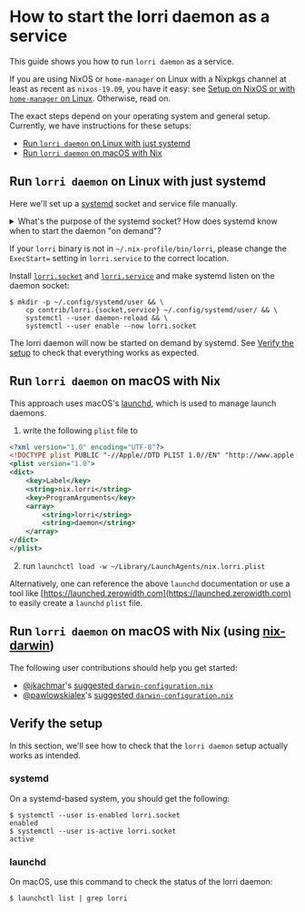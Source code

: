 # How to start the lorri daemon as a service

This guide shows you how to run `lorri daemon` as a service.

If you are using NixOS or `home-manager` on Linux with a Nixpkgs channel at
least as recent as `nixos-19.09`, you have it easy: see [Setup on NixOS or with
`home-manager` on Linux][setup-nixos-or-home-manager]. Otherwise, read on.

The exact steps depend on your operating system and general setup. Currently,
we have instructions for these setups:

- [Run `lorri daemon` on Linux with just
  systemd](#run-lorri-daemon-on-linux-with-just-systemd)
- [Run `lorri daemon` on macOS with
  Nix](#run-lorri-daemon-on-macOS-with-nix)

## Run `lorri daemon` on Linux with just systemd

Here we'll set up a [systemd] socket and service file manually.

<details>
<summary>What's the purpose of the systemd socket? How does systemd know when
to start the daemon "on demand"?</summary>
<p>lorri clients, like the `direnv` integration, talk to the daemon via a Unix
socket at a well-known location. [`lorri.socket`] tells systemd to start the
systemd service defined in [`lorri.service`] the first time a client attempts
to connect to this socket.</p>
</details>

If your `lorri` binary is not in `~/.nix-profile/bin/lorri`, please change the
`ExecStart=` setting in `lorri.service` to the correct location.

Install [`lorri.socket`] and [`lorri.service`] and make systemd listen on the
daemon socket:

```console
$ mkdir -p ~/.config/systemd/user && \
    cp contrib/lorri.{socket,service} ~/.config/systemd/user/ && \
    systemctl --user daemon-reload && \
    systemctl --user enable --now lorri.socket
```

The lorri daemon will now be started on demand by systemd. See [Verify the
setup](#verify-the-setup) to check that everything works as expected.

## Run `lorri daemon` on macOS with Nix

This approach uses macOS's [launchd](https://developer.apple.com/library/archive/documentation/MacOSX/Conceptual/BPSystemStartup/Chapters/CreatingLaunchdJobs.html), which is used to manage launch daemons.

1. write the following `plist` file to 

```xml
<?xml version="1.0" encoding="UTF-8"?>
<!DOCTYPE plist PUBLIC "-//Apple//DTD PLIST 1.0//EN" "http://www.apple.com/DTDs/PropertyList-1.0.dtd">
<plist version="1.0">
<dict>
	<key>Label</key>
	<string>nix.lorri</string>
	<key>ProgramArguments</key>
	<array>
		<string>lorri</string>
		<string>daemon</string>
	</array>
</dict>
</plist>
```

2. run `launchctl load -w ~/Library/LaunchAgents/nix.lorri.plist`

Alternatively, one can reference the above `launchd` documentation or use a tool like [https://launched.zerowidth.com](https://launched.zerowidth.com) to easily create a `launchd` `plist` file.

## Run `lorri daemon` on macOS with Nix (using [nix-darwin](https://github.com/LnL7/nix-darwin))

The following user contributions should help you get started:
- [@jkachmar]'s [suggested `darwin-configuration.nix`](https://github.com/target/lorri/issues/96#issuecomment-579931485)
- [@pawlowskialex]'s [suggested `darwin-configuration.nix`](https://github.com/target/lorri/issues/96#issuecomment-545152525)

## Verify the setup

In this section, we'll see how to check that the `lorri daemon` setup actually
works as intended.

### systemd

On a systemd-based system, you should get the following:

```console
$ systemctl --user is-enabled lorri.socket
enabled
$ systemctl --user is-active lorri.socket
active
```

### launchd

On macOS, use this command to check the status of the lorri daemon:

```console
$ launchctl list | grep lorri
```

[`lorri.socket`]: ./lorri.socket
[`lorri.service`]: ./lorri.service
[@jkachmar]: https://github.com/jkachmar
[@pawlowskialex]: https://github.com/pawlowskialex
[setup-nixos-or-home-manager]: ../README.md#setup-on-nixos-or-with-home-manager-on-linux
[systemd]: https://www.freedesktop.org/wiki/Software/systemd/
